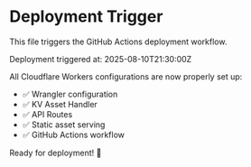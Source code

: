 # Deployment Trigger

This file triggers the GitHub Actions deployment workflow.

Deployment triggered at: 2025-08-10T21:30:00Z

All Cloudflare Workers configurations are now properly set up:
- ✅ Wrangler configuration
- ✅ KV Asset Handler
- ✅ API Routes
- ✅ Static asset serving
- ✅ GitHub Actions workflow

Ready for deployment! 🚀